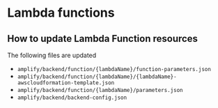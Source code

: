 # Lambda functions

## How to update Lambda Function resources

The following files are updated

* `amplify/backend/function/{lambdaName}/function-parameters.json`
* `amplify/backend/function/{lambdaName}/{lambdaName}-awscloudformation-template.json`
* `amplify/backend/function/{lambdaName}/parameters.json`
* `amplify/backend/backend-config.json`